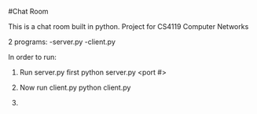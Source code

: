 #Chat Room

This is a chat room built in python.
Project for CS4119 Computer Networks


2 programs:
-server.py
-client.py

In order to run:

1) Run server.py first
        python server.py <port #>

2) Now run client.py
        python client.py

3) 
